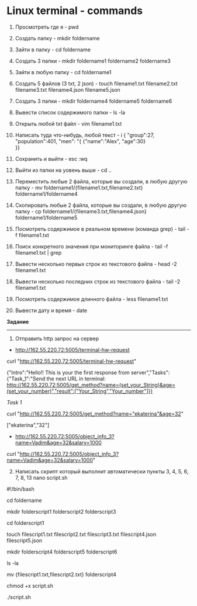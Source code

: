 # Linux terminal - commands
1. Просмотреть где я - pwd
2. Создать папку - mkdir foldername
3. Зайти в папку - cd foldername
4. Создать 3 папки - mkdir foldername1 foldername2 foldername3
5. Зайти в любую папку - cd foldername1
6. Создать 5 файлов (3 txt, 2 json) - touch filename1.txt filename2.txt filename3.txt filename4.json filename5.json
7. Создать 3 папки - mkdir foldername4 foldername5 foldername6
8. Вывести список содержимого папки - ls -la 
9. Открыть любой txt файл - vim filename1.txt
10. Написать туда что-нибудь, любой текст - i
{	"group":27,
	"population":401,
	"men": "{	{"name":"Alex",
			"age":30}	
	}}

11. Cохранить и выйти - esc :wq
12. Выйти из папки на уовень выше - cd ..
13. Переместить любые 2 файла, которые вы создали, в любую другую папку - mv foldername1/{filename1.txt,filename2.txt} foldername1/foldername4
14. Скопировать любые 2 файла, которые вы создали, в любую другую папку - cp foldername1/{filename3.txt,filename4.json} foldername1/foldername5
15. Посмотреть содержимое в реальном времени (команда grep) - tail -f filename1.txt 
16. Поиск конкретного значения при мониторинге файла - tail -f filename1.txt | grep
17. Вывести несколько первых строк из текстового файла - head -2 filename1.txt
18. Вывести несколько последних строк из текстового файла - tail -2 filename1.txt
19. Посмотреть содержимое длинного файла - less filename1.txt
20. Вывести дату и время - date

**Задание**
*********

1. Отправить http запрос на сервер

- http://162.55.220.72:5005/terminal-hw-request

curl "http://162.55.220.72:5005/terminal-hw-request"

{"Intro":"Hello!! This is your the first response from server","Tasks":{"Task_1":"Send the next URL in terminal: http://162.55.220.72:5005/get_method?name=(set_your_String)&age=(set_your_number)","result":["Your_String","Your_number"]}}

 *Task 1*

curl "http://162.55.220.72:5005/get_method?name="ekaterina"&age=32"

["ekaterina","32"]

- http://162.55.220.72:5005/object_info_3?name=Vadim&age=32&salary=1000

curl "http://162.55.220.72:5005/object_info_3?name=Vadim&age=32&salary=1000"

2. Написать скрипт который выполнит автоматически пункты 3, 4, 5, 6, 7, 8, 13
nano script.sh

#!/bin/bash

cd foldername

mkdir folderscript1 folderscript2 folderscript3

cd folderscript1

touch filescript1.txt filescript2.txt filescript3.txt filescript4.json filescript5.json

mkdir folderscript4 folderscript5 folderscript6

ls -la

mv {filescript1.txt,filescript2.txt} folderscript4  


chmod +x script.sh

./script.sh



